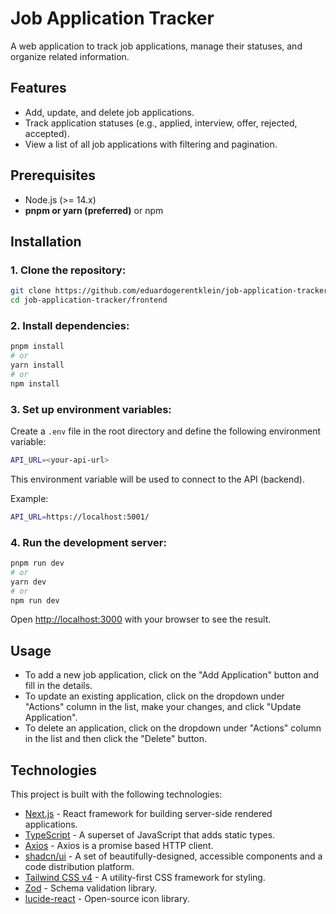# Job Application Tracker

A web application to track job applications, manage their statuses, and organize related information.

## Features

- Add, update, and delete job applications.
- Track application statuses (e.g., applied, interview, offer, rejected, accepted).
- View a list of all job applications with filtering and pagination.

## Prerequisites

- Node.js (>= 14.x)
- **pnpm or yarn (preferred)** or npm

## Installation

### 1. Clone the repository:

```bash
git clone https://github.com/eduardogerentklein/job-application-tracker.git
cd job-application-tracker/frontend
```

### 2. Install dependencies:

```bash
pnpm install
# or
yarn install
# or
npm install
```

### 3. Set up environment variables:

Create a `.env` file in the root directory and define the following environment variable:

```bash
API_URL=<your-api-url>
```

This environment variable will be used to connect to the API (backend).

Example:

```bash
API_URL=https://localhost:5001/
```

### 4. Run the development server:

```bash
pnpm run dev
# or
yarn dev
# or
npm run dev
```

Open [http://localhost:3000](http://localhost:3000) with your browser to see the result.

## Usage

- To add a new job application, click on the "Add Application" button and fill in the details.
- To update an existing application, click on the dropdown under "Actions" column in the list, make your changes, and click "Update Application".
- To delete an application, click on the dropdown under "Actions" column in the list and then click the "Delete" button.

## Technologies

This project is built with the following technologies:

- [Next.js](https://nextjs.org) - React framework for building server-side rendered applications.
- [TypeScript](https://www.typescriptlang.org/) - A superset of JavaScript that adds static types.
- [Axios](https://axios-http.com/) - Axios is a promise based HTTP client.
- [shadcn/ui](https://ui.shadcn.com/) - A set of beautifully-designed, accessible components and a code distribution platform.
- [Tailwind CSS v4](https://tailwindcss.com/) - A utility-first CSS framework for styling.
- [Zod](https://zod.dev/) - Schema validation library.
- [lucide-react](https://lucide.dev/) - Open-source icon library.
